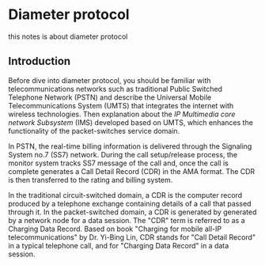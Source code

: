 # Diameter protocol

this notes is about diameter protocol

## Introduction

Before dive into diameter protocol, you should be familiar with telecommunications networks such as traditional Public Switched Telephone Network (PSTN) and describe the Universal Mobile Telecommunications System (UMTS) that integrates the internet with wireless technologies. Then explanation about the _IP 
Multimedia core network Subsystem_ (IMS) developed based on UMTS, which enhances the functionality of the packet-switches service domain.

In PSTN, the real-time billing information is delivered through the Signaling System no.7 (SS7) network. During the call setup/release process, 
the monitor system tracks SS7 message of the call and, once the call is complete generates a Call Detail Record (CDR) in the AMA format. 
The CDR is then transferred to the rating and billing system.

In the traditional circuit-switched domain, a CDR is the computer record produced by a telephone exchange containing details of a call that passed through it.
In the packet-switched domain, a CDR is generated by generated by a network node for a data session. The "CDR" term is referred to as a Charging Data Record.
Based on book "Charging for mobile all-IP telecommunications" by Dr. Yi-Bing Lin, CDR stands for "Call Detail Record" in a typical telephone call, and for
"Charging Data Record" in a data session.
